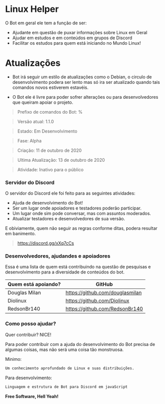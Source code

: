 # Linux Helper

O Bot em geral ele tem a função de ser: 

  - Ajudante em questão de puxar informações sobre Linux em Geral
  - Ajudar em estudos e em conteúdos em grupos de Discord
  - Facilitar os estudos para quem está iniciando no Mundo Linux!

# Atualizações

  - Bot irá seguir um estilo de atualizações como o Debian, o circulo de desenvolvimento podera ser lento mas só ira ser atualizado quando tais comandos novos estiverem estavéis.
  
  - O Bot ele é livre para poder sofrer alterações ou para desenvolvedores que queiram apoiar o projeto.


> Prefixo de comandos do Bot: %

> Versão atual: 1.1.0

> Estado: Em Desenvolvimento

> Fase: Alpha

> Criação: 11 de outubro de 2020

> Ultima Atualização: 13 de outubro de 2020

> Atividade: Inativo para o público

### Servidor do Discord

O servidor do Discord ele foi feito para as seguintes atividades:

* Ajuda de desenvolvimento do Bot!
* Ser um lugar onde apoiadores e testadores poderão participar.
* Um lugar onde sim pode conversar, mas com assuntos moderados.
* Atualizar testadores e desenvolvedores de sua versão.

E obiviamente, quem não seguir as regras conforme ditas, podera resultar em banimento.

> https://discord.gg/xXq7cCs

### Desenvolvedores, ajudandes e apoiadores

Essa é uma lista de quem está contribuindo na questão de pesquisas e desenvolvimento para a diversidade de conteúdos do bot.

| Quem está apoiando?| GitHub|
| ------ | ------ |
| Douglas Milan| https://github.com/douglasmilan |
| Diolinux | https://github.com/Diolinux |
| RedsonBr140 | https://github.com/RedsonBr140 |

### Como posso ajudar?

Quer contribuir? NICE!

Para poder contribuir com a ajuda do desenvolvimento do Bot precisa de algumas coisas, mas não será uma coisa tão monstruosa.

Minimo:
```sh
Um conhecimento aprofundado de Linux e suas distribuições.
```

Para desenvolvimento:
```sh
Linguagem e estrutura de Bot para Discord em javaScript
```

**Free Software, Hell Yeah!**
